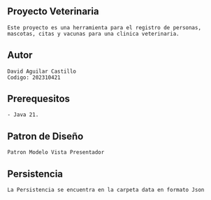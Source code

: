 ## Proyecto Veterinaria
    Este proyecto es una herramienta para el registro de personas, mascotas, citas y vacunas para una clinica veterinaria.
## Autor
    David Aguilar Castillo
    Codigo: 202310421
## Prerequesitos
    - Java 21.
## Patron de Diseño
    Patron Modelo Vista Presentador
## Persistencia
    La Persistencia se encuentra en la carpeta data en formato Json